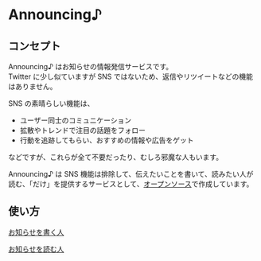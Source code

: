 # Announcing♪

## コンセプト

Announcing♪ はお知らせの情報発信サービスです。  
Twitter に少し似ていますが SNS ではないため、返信やリツイートなどの機能はありません。

SNS の素晴らしい機能は、

- ユーザー同士のコミュニケーション
- 拡散やトレンドで注目の話題をフォロー
- 行動を追跡してもらい、おすすめの情報や広告をゲット

などですが、これらが全て不要だったり、むしろ邪魔な人もいます。

Announcing♪ は SNS 機能は排除して、伝えたいことを書いて、読みたい人が読む、「だけ」を提供するサービスとして、[オープンソース](https://github.com/suzulabo-pro/announcing)で作成しています。

## 使い方

[お知らせを書く人](ja/writer.md)

[お知らせを読む人](ja/reader.md)
